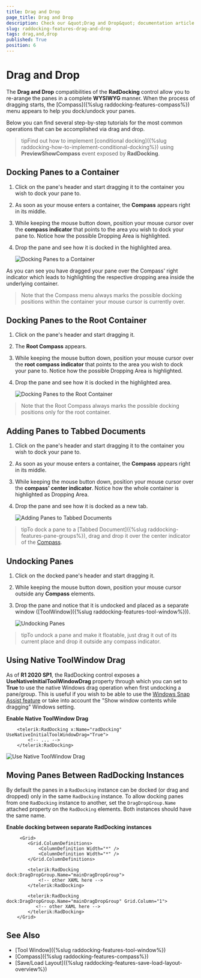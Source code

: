 ```yaml
---
title: Drag and Drop
page_title: Drag and Drop
description: Check our &quot;Drag and Drop&quot; documentation article for the RadDocking {{ site.framework_name }} control.
slug: raddocking-features-drag-and-drop
tags: drag,and,drop
published: True
position: 6
---
```


# Drag and Drop

The __Drag and Drop__ compatibilities of the __RadDocking__ control allow you to re-arange the panes in a complete __WYSIWYG__ manner. When the process of dragging starts, the [Compass]({%slug raddocking-features-compass%}) menu appears to help you dock/undock your panes. 

Below you can find several step-by-step tutorials for the most common operations that can be accomplished via drag and drop.

>tipFind out how to implement [conditional docking]({%slug raddocking-how-to-implement-conditional-docking%}) using __PreviewShowCompass__ event exposed by __RadDocking__.

## Docking Panes to a Container

1. Click on the pane's header and start dragging it to the container you wish to dock your pane to. 

1. As soon as your mouse enters a container, the __Compass__ appears right in its middle. 

1. While keeping the mouse button down, position your mouse cursor over the __compass indicator__ that points to the area you wish to dock your pane to. Notice how the possible Dropping Area is highlighted. 

1. Drop the pane and see how it is docked in the highlighted area.

	![Docking Panes to a Container](images/RadDocking_Features_Drag_and_Drop_010.png)

As you can see you have dragged your pane over the Compass' right indicator which leads to highlighting the respective dropping area inside the underlying container.

>Note that the Compass menu always marks the possible docking positions within the container your mouse cursor is currently over.

## Docking Panes to the Root Container

1. Click on the pane's header and start dragging it. 

1. The __Root Compass__ appears. 

1. While keeping the mouse button down, position your mouse cursor over the __root compass indicator__ that points to the area you wish to dock your pane to. Notice how the possible Dropping Area is highlighted. 

1. Drop the pane and see how it is docked in the highlighted area.

	![Docking Panes to the Root Container](images/RadDocking_Features_Drag_and_Drop_020.png)

>Note that the Root Compass always marks the possible docking positions only for the root container.

## Adding Panes to Tabbed Documents

1. Click on the pane's header and start dragging it to the container you wish to dock your pane to. 

1. As soon as your mouse enters a container, the __Compass__ appears right in its middle. 

1. While keeping the mouse button down, position your mouse cursor over the __compass' center indicator__. Notice how the whole container is highlighted as Dropping Area. 

1. Drop the pane and see how it is docked as a new tab.

	![Adding Panes to Tabbed Documents](images/RadDocking_Features_Drag_and_Drop_030.png)

>tipTo dock a pane to a [Tabbed Document]({%slug raddocking-features-pane-groups%}), drag and drop it over the center indicator of the [Compass](#Compass).

## Undocking Panes

1. Click on the docked pane's header and start dragging it. 

1. While keeping the mouse button down, position your mouse cursor outside any __Compass__ elements. 

1. Drop the pane and notice that it is undocked and placed as a separate window ([ToolWindow]({%slug raddocking-features-tool-window%})).

	![Undocking Panes](images/RadDocking_Features_Drag_and_Drop_040.png)

>tipTo undock a pane and make it floatable, just drag it out of its current place and drop it outside any compass indicator.

## Using Native ToolWindow Drag

As of **R1 2020 SP1**, the RadDocking control exposes a **UseNativeInitialToolWindowDrag** property through which you can set to **True** to use the native Windows drag operation when first undocking a pane/group. This is useful if you wish to be able to use the [Windows Snap Assist feature](https://support.microsoft.com/en-us/help/4027324/windows-10-snap-your-windows) or take into account the "Show window contents while dragging" Windows setting.

__Enable Native ToolWindow Drag__  
```XAML
	<telerik:RadDocking x:Name="radDocking" UseNativeInitialToolWindowDrag="True">
		<!-- ... -->
	</telerik:RadDocking>
```

![Use Native ToolWindow Drag](images/RadDocking_Features_Drag_and_Drop_050.png)

## Moving Panes Between RadDocking Instances

By default the panes in a `RadDocking` instance can be docked (or drag and dropped) only in the same `RadDocking` instance. To allow docking panes from one `RadDocking` instance to another, set the `DragDropGroup.Name` attached property on the `RadDocking` elements. Both instances should have the same name.

__Enable docking between separate RadDocking instances__
```XAML
	 <Grid>
        <Grid.ColumnDefinitions>
            <ColumnDefinition Width="*" />
            <ColumnDefinition Width="*" />
        </Grid.ColumnDefinitions>
		
        <telerik:RadDocking dock:DragDropGroup.Name="mainDragDropGroup">
            <!-- other XAML here -->
        </telerik:RadDocking>

		<telerik:RadDocking dock:DragDropGroup.Name="mainDragDropGroup" Grid.Column="1">
           <!-- other XAML here -->
        </telerik:RadDocking>
    </Grid>
```

## See Also

* [Tool Window]({%slug raddocking-features-tool-window%})
* [Compass]({%slug raddocking-features-compass%})
* [Save/Load Layout]({%slug raddocking-features-save-load-layout-overview%})
